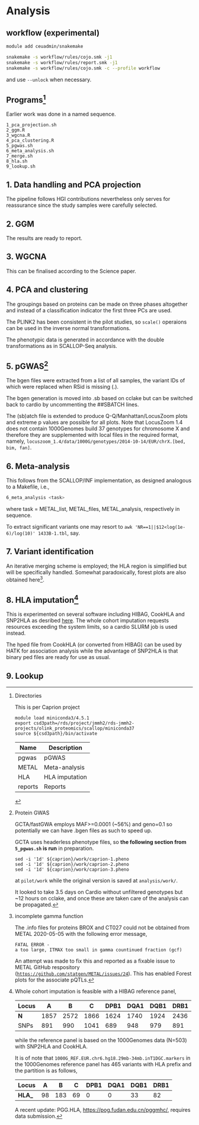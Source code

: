 # Analysis

## workflow (experimental)

```bash
module add ceuadmin/snakemake

snakemake -s workflow/rules/cojo.smk -j1
snakemake -s workflow/rules/report.smk -j1
snakemake -s workflow/rules/cojo.smk -c --profile workflow
```

and use `--unlock` when necessary.


## Programs[^directory]

Earlier work was done in a named sequence.

```
1_pca_projection.sh
2_ggm.R
3_wgcna.R
4_pca_clustering.R
5_pgwas.sh
6_meta_analysis.sh
7_merge.sh
8_hla.sh
9_lookup.sh
```

## 1. Data handling and PCA projection

The pipeline follows HGI contributions nevertheless only serves for reassurance since the study samples were carefully selected. 

## 2. GGM

The results are ready to report.

## 3. WGCNA

This can be finalised according to the Science paper.

## 4. PCA and clustering

The groupings based on proteins can be made on three phases altogether and instead of a classification indicator the first three PCs are used.

The PLINK2 has been consistent in the pilot studies, so `scale()` operaions can be used in the inverse normal transformations.

The phenotypic data is generated in accordance with the double transformations as in SCALLOP-Seq analysis.

## 5. pGWAS[^pGWAS]

The bgen files were extracted from a list of all samples, the variant IDs of which were replaced when RSid is missing (.).

The bgen generation is moved into .sb based on cclake but can be switched back to cardio by uncommenting the ##SBATCH lines.

The (sb)atch file is extended to produce Q-Q/Manhattan/LocusZoom plots and extreme p values are possible for all plots. Note that LocusZoom 1.4 does not contain 1000Genomes build 37 genotypes for chromosome X and therefore they are supplemented with local files in the required format, namely, `locuszoom_1.4/data/1000G/genotypes/2014-10-14/EUR/chrX.[bed, bim, fan]`.

## 6. Meta-analysis

This follows from the SCALLOP/INF implementation, as designed analogous to a Makefile, i.e.,

```bash
6_meta_analysis <task>
```
where task = METAL_list, METAL_files, METAL_analysis, respectively in sequence.

To extract significant variants one may resort to `awk 'NR==1||$12<log(1e-6)/log(10)' 1433B-1.tbl`, say.

## 7. Variant identification

An iterative merging scheme is employed; the HLA region is simplified but will be specifically handled. Somewhat paradoxically, forest plots are also obtained here[^metal].

## 8. HLA imputation[^HLA]

This is experimented on several software including HIBAG, CookHLA and SNP2HLA as desribed [here](https://cambridge-ceu.github.io/csd3/applications/CookHLA.html). The whole cohort imputation requests resources exceeding the system limits, so a cardio SLURM job is used instead.

The hped file from CookHLA (or converted from HIBAG) can be used by HATK for association analysis while the advantage of SNP2HLA is that binary ped files are ready for use as usual.

## 9. Lookup

[^directory]: Directories

    This is per Caprion project

    ```
    module load miniconda3/4.5.1
    export csd3path=/rds/project/jmmh2/rds-jmmh2-projects/olink_proteomics/scallop/miniconda37
    source ${csd3path}/bin/activate
    ```

    Name | Description
    ------|------------
    pgwas | pGWAS
    METAL | Meta-analysis
    HLA | HLA imputation
    reports | Reports

[^pGWAS]: Protein GWAS

    GCTA/fastGWA employs MAF>=0.0001 (~56%) and geno=0.1 so potentially we can have .bgen files as such to speed up.

    GCTA uses headerless phenotype files, so **the following section from `5_pgwas.sh` is run** in preparation.

    ```
    sed -i '1d' ${caprion}/work/caprion-1.pheno
    sed -i '1d' ${caprion}/work/caprion-2.pheno
    sed -i '1d' ${caprion}/work/caprion-3.pheno
    ```

    at `pilot/work` while the original version is saved at `analysis/work/`.
    
    It looked to take 3.5 days on Cardio without unfiltered genotypes but ~12 hours on cclake, and once these are taken care of the analysis can be propagated.

[^metal]: incomplete gamma function

    The .info files for proteins BROX and CT027 could not be obtained from METAL 2020-05-05 with the following error message,

    ```
    FATAL ERROR -
    a too large, ITMAX too small in gamma countinued fraction (gcf)
    ```

    An attempt was made to fix this and reported as a fixable issue to METAL GitHub respository ([`https://github.com/statgen/METAL/issues/24`](https://github.com/statgen/METAL/issues/24)).
    This has enabled Forest plots for the associate pQTLs.

[^HLA]: Whole cohort imputation is feasible with a HIBAG reference panel,

    **Locus** |   A  |   B  |   C  | DPB1 | DQA1 | DQB1 | DRB1
    ----------|------|------|------|------|------|------|-----
    **N**     | 1857 | 2572 | 1866 | 1624 | 1740 | 1924 | 2436
    SNPs      |  891 |  990 | 1041 |  689 |  948 |  979 |  891

    while the reference panel is based on the 1000Genomes data (N=503) with SNP2HLA and CookHLA.

    It is of note that `1000G_REF.EUR.chr6.hg18.29mb-34mb.inT1DGC.markers` in the 1000Genomes reference panel has 465 variants with HLA prefix and the partition is as follows,

    **Locus** |  A  |  B  |  C | DPB1 | DQA1 | DQB1 | DRB1
    ----------|-----|-----|----|------|------|------|-----
    **HLA_**  |  98 | 183 | 69 |   0  |  0   |  33  |  82

    A recent update: PGG.HLA, <https://pog.fudan.edu.cn/pggmhc/>, requires data submission.
